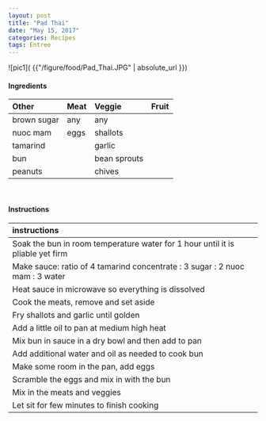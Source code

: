 ```yaml
---
layout: post
title: "Pad Thai"
date: "May 15, 2017"
categories: Recipes
tags: Entree
---
```




![pic1]( {{"/figure/food/Pad_Thai.JPG" | absolute_url }})




#### Ingredients

<table class = "presenttab">
 <thead>
  <tr>
   <th style="text-align:left;"> Other </th>
   <th style="text-align:left;"> Meat </th>
   <th style="text-align:left;"> Veggie </th>
   <th style="text-align:left;"> Fruit </th>
  </tr>
 </thead>
<tbody>
  <tr>
   <td style="text-align:left;"> brown sugar </td>
   <td style="text-align:left;"> any </td>
   <td style="text-align:left;"> any </td>
   <td style="text-align:left;">  </td>
  </tr>
  <tr>
   <td style="text-align:left;"> nuoc mam </td>
   <td style="text-align:left;"> eggs </td>
   <td style="text-align:left;"> shallots </td>
   <td style="text-align:left;">  </td>
  </tr>
  <tr>
   <td style="text-align:left;"> tamarind </td>
   <td style="text-align:left;">  </td>
   <td style="text-align:left;"> garlic </td>
   <td style="text-align:left;">  </td>
  </tr>
  <tr>
   <td style="text-align:left;"> bun </td>
   <td style="text-align:left;">  </td>
   <td style="text-align:left;"> bean sprouts </td>
   <td style="text-align:left;">  </td>
  </tr>
  <tr>
   <td style="text-align:left;"> peanuts </td>
   <td style="text-align:left;">  </td>
   <td style="text-align:left;"> chives </td>
   <td style="text-align:left;">  </td>
  </tr>
</tbody>
</table>

<br>

#### Instructions

<table class = "presenttabnoh">
 <thead>
  <tr>
   <th style="text-align:left;"> instructions </th>
  </tr>
 </thead>
<tbody>
  <tr>
   <td style="text-align:left;"> Soak the bun in room temperature water for 1 hour until it is pliable yet firm </td>
  </tr>
  <tr>
   <td style="text-align:left;"> Make sauce: ratio of 4 tamarind concentrate : 3 sugar : 2 nuoc mam : 3 water </td>
  </tr>
  <tr>
   <td style="text-align:left;"> Heat sauce in microwave so everything is dissolved </td>
  </tr>
  <tr>
   <td style="text-align:left;"> Cook the meats, remove and set aside </td>
  </tr>
  <tr>
   <td style="text-align:left;"> Fry shallots and garlic until golden </td>
  </tr>
  <tr>
   <td style="text-align:left;"> Add a little oil to pan at medium high heat </td>
  </tr>
  <tr>
   <td style="text-align:left;"> Mix bun in sauce in a dry bowl and then add to pan </td>
  </tr>
  <tr>
   <td style="text-align:left;"> Add additional water and oil as needed to cook bun </td>
  </tr>
  <tr>
   <td style="text-align:left;"> Make some room in the pan, add eggs </td>
  </tr>
  <tr>
   <td style="text-align:left;"> Scramble the eggs and mix in with the bun </td>
  </tr>
  <tr>
   <td style="text-align:left;"> Mix in the meats and veggies </td>
  </tr>
  <tr>
   <td style="text-align:left;"> Let sit for few minutes to finish cooking </td>
  </tr>
</tbody>
</table>

